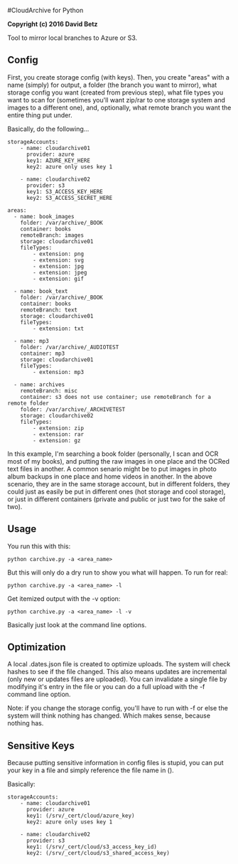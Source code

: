 #CloudArchive for Python

**Copyright (c) 2016 David Betz**

Tool to mirror local branches to Azure or S3.

## Config

First, you create storage config (with keys). Then, you create "areas" with a name (simply) for output, a folder (the branch you want to mirror), what storage config you want (created from previous step), what file types you want to scan for (sometimes you'll want zip/rar to one storage system and images to a different one), and, optionally, what remote branch you want the entire thing put under.

Basically, do the following...

    storageAccounts:
        - name: cloudarchive01
          provider: azure
          key1: AZURE_KEY_HERE
          key2: azure only uses key 1
            
        - name: cloudarchive02
          provider: s3
          key1: S3_ACCESS_KEY_HERE
          key2: S3_ACCESS_SECRET_HERE
      
    areas:
      - name: book_images
        folder: /var/archive/_BOOK
        container: books
        remoteBranch: images
        storage: cloudarchive01
        fileTypes:
            - extension: png
            - extension: svg
            - extension: jpg
            - extension: jpeg
            - extension: gif
              
      - name: book_text
        folder: /var/archive/_BOOK
        container: books
        remoteBranch: text
        storage: cloudarchive01
        fileTypes:
            - extension: txt
      
      - name: mp3
        folder: /var/archive/_AUDIOTEST
        container: mp3
        storage: cloudarchive01
        fileTypes:
            - extension: mp3
           
      - name: archives
        remoteBranch: misc
        container: s3 does not use container; use remoteBranch for a remote folder
        folder: /var/archive/_ARCHIVETEST
        storage: cloudarchive02
        fileTypes:
            - extension: zip
            - extension: rar
            - extension: gz
          
In this example, I'm searching a book folder (personally, I scan and OCR most of my books), and putting the raw images in one place and the OCRed text files in another. A common senario might be to put images in photo album backups in one place and home videos in another. In the above scenario, they are in the same storage account, but in different folders, they could just as easily be put in different ones (hot storage and cool storage), or just in different containers (private and public or just two for the sake of two).

## Usage
        
You run this with this:

    python carchive.py -a <area_name>

But this will only do a dry run to show you what will happen. To run for real:

    python carchive.py -a <area_name> -l

Get itemized output with the -v option:

    python carchive.py -a <area_name> -l -v

Basically just look at the command line options.

## Optimization
        
A local .dates.json file is created to optimize uploads. The system will check hashes to see if the file changed. This also means updates are incremental (only new or updates files are uploaded). You can invalidate a single file by modifying it's entry in the file or you can do a full upload with the -f command line option.

Note: if you change the storage config, you'll have to run with -f or else the system will think nothing has changed. Which makes sense, because nothing has.

## Sensitive Keys

Because putting sensitive information in config files is stupid, you can put your key in a file and simply reference the file name in ().

Basically:

    storageAccounts:
        - name: cloudarchive01
          provider: azure
          key1: (/srv/_cert/cloud/azure_key)
          key2: azure only uses key 1
            
        - name: cloudarchive02
          provider: s3
          key1: (/srv/_cert/cloud/s3_access_key_id)
          key2: (/srv/_cert/cloud/s3_shared_access_key)
